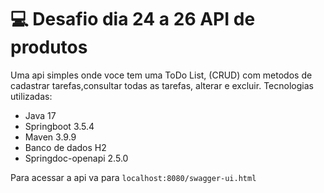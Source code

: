 # 💻 Desafio dia 24 a 26 API de produtos

Uma api simples onde voce tem uma ToDo List, (CRUD) com metodos de cadastrar tarefas,consultar todas as tarefas, alterar e excluir.
Tecnologias utilizadas:

- Java 17 
- Springboot 3.5.4
- Maven 3.9.9
- Banco de dados H2
- Springdoc-openapi 2.5.0

Para acessar a api va para ```localhost:8080/swagger-ui.html```
